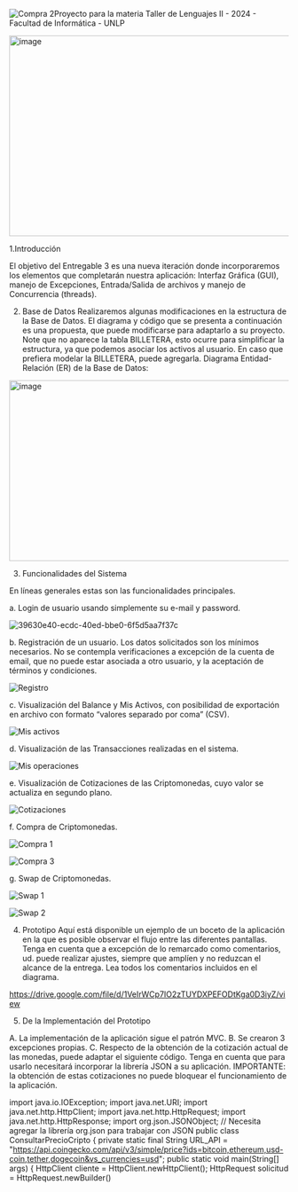 ![Compra 2](https://github.com/user-attachments/assets/46921b74-8184-46eb-8474-adfd455370c7)Proyecto para la materia Taller de Lenguajes II - 2024 - Facultad de Informática - UNLP

<img width="613" height="362" alt="image" src="https://github.com/user-attachments/assets/b985353e-8985-44c0-9af2-07143abb05e9" />

1.Introducción

El objetivo del Entregable 3 es una nueva iteración donde incorporaremos los elementos que completarán nuestra aplicación: Interfaz Gráfica (GUI), manejo de Excepciones, Entrada/Salida de archivos y manejo de Concurrencia (threads). 


2. Base de Datos
Realizaremos algunas modificaciones en la estructura de la Base de Datos. El diagrama y código que se presenta a continuación es una propuesta, que puede modificarse para adaptarlo a  su proyecto. Note que no aparece la tabla BILLETERA, esto ocurre para simplificar la estructura, ya que podemos asociar los activos al usuario. En caso que prefiera modelar la BILLETERA, puede agregarla. 
Diagrama Entidad-Relación (ER) de la Base de Datos:

<img width="598" height="326" alt="image" src="https://github.com/user-attachments/assets/7202cd54-0470-4b45-b1b7-4842332bb0ad" />


3. Funcionalidades del Sistema
   
En líneas generales estas son las funcionalidades principales. 

   a. Login de usuario usando simplemente su e-mail y password.

   ![39630e40-ecdc-40ed-bbe0-6f5d5aa7f37c](https://github.com/user-attachments/assets/23f2ec85-4849-4e50-b2f1-72701777147d)

   b. Registración de un usuario. Los datos solicitados son los mínimos necesarios. No se contempla verificaciones a excepción de la cuenta de email, que no puede estar asociada a otro usuario, y la aceptación de términos y condiciones.

   ![Registro](https://github.com/user-attachments/assets/5bd263ac-d7a7-494d-b9c9-8fb333438432)

   c. Visualización del Balance y  Mis Activos, con posibilidad de exportación en archivo con formato “valores separado por coma” (CSV).

   ![Mis activos](https://github.com/user-attachments/assets/bfc925b3-5410-46bd-bfac-c8e665c7921a)

   d. Visualización de las Transacciones realizadas en el sistema.

   ![Mis operaciones](https://github.com/user-attachments/assets/f05a77fd-9793-495f-8519-f7bf27a58b83)

   e. Visualización de Cotizaciones de las Criptomonedas, cuyo valor se actualiza en segundo plano.

   ![Cotizaciones](https://github.com/user-attachments/assets/d7aff341-d104-4ac6-b812-ff8ab7ecd587)

   f. Compra de Criptomonedas.

   ![Compra 1](https://github.com/user-attachments/assets/facd932b-90f5-4302-9f59-3942610bda23)

   ![Compra 3](https://github.com/user-attachments/assets/76061a2b-60ed-4632-bfd6-4973abeb8546)

   g. Swap de Criptomonedas.

   ![Swap 1](https://github.com/user-attachments/assets/649643ee-b134-48a6-a226-33fd677f409c)

   ![Swap 2](https://github.com/user-attachments/assets/d4a5e63a-285c-4ed3-a43f-c88374ee6511)

4. Prototipo 
Aquí está disponible un ejemplo de un boceto de la aplicación en la que es posible observar el flujo entre las diferentes pantallas. Tenga en cuenta que a excepción de lo remarcado como comentarios, ud. puede realizar ajustes, siempre que amplíen y no reduzcan el alcance de la entrega. Lea todos los comentarios incluidos en el diagrama.

https://drive.google.com/file/d/1VeIrWCp7IO2zTUYDXPEFODtKga0D3iyZ/view

5. De la Implementación del Prototipo

A. La implementación de la aplicación sigue el patrón MVC.
B. Se crearon 3 excepciones propias.
C. Respecto de la obtención de la cotización actual de las monedas, puede adaptar el siguiente código. Tenga en cuenta que para usarlo necesitará incorporar la librería JSON a su aplicación.
IMPORTANTE: la obtención de estas cotizaciones no puede bloquear el funcionamiento de la aplicación. 

import java.io.IOException;
import java.net.URI;
import java.net.http.HttpClient;
import java.net.http.HttpRequest;
import java.net.http.HttpResponse;
import org.json.JSONObject; // Necesita agregar la librería org.json para trabajar con JSON
public class ConsultarPrecioCripto {
   private static final String URL_API = "https://api.coingecko.com/api/v3/simple/price?ids=bitcoin,ethereum,usd-coin,tether,dogecoin&vs_currencies=usd";
   public static void main(String[] args) {
       HttpClient cliente = HttpClient.newHttpClient();
       HttpRequest solicitud = HttpRequest.newBuilder()
